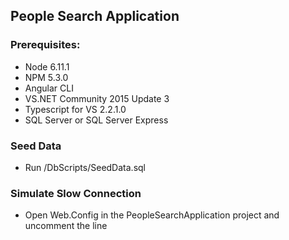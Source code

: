 ## People Search Application

### Prerequisites:

- Node 6.11.1
- NPM 5.3.0
- Angular CLI
- VS.NET Community 2015 Update 3
- Typescript for VS 2.2.1.0
- SQL Server or SQL Server Express

### Seed Data

- Run /DbScripts/SeedData.sql

### Simulate Slow Connection

- Open Web.Config in the PeopleSearchApplication project and uncomment the <add key="SimulateSlowNetwork" value="true"/> line

